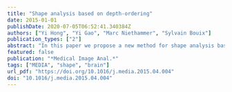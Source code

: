 ```yaml
---
title: "Shape analysis based on depth-ordering"
date: 2015-01-01
publishDate: 2020-07-05T06:52:41.340384Z
authors: ["Yi Hong", "Yi Gao", "Marc Niethammer", "Sylvain Bouix"]
publication_types: ["2"]
abstract: "In this paper we propose a new method for shape analysis based on the ordering of shapes using band-depth. We use this band-depth to non-parametrically define a global depth for a shape with respect to a reference population, typically consisting of normal control subjects. This allows us to globally quantify differences with respect to “normality”. Using the depth-ordering of shapes also allows the detection of localized shape differences by using α-central values of shapes. We propose permutation tests to statistically assess global and local shape differences. We further determine the directionality of shape differences (local inflation versus deflation). The method is evaluated on a synthetically generated striatum dataset, and applied to detect shape differences in the hippocampus between subjects with first-episode schizophrenia and normal controls."
featured: false
publication: "*Medical Image Anal.*"
tags: ["MEDIA", "shape", "brain"]
url_pdf: "https://doi.org/10.1016/j.media.2015.04.004"
doi: "10.1016/j.media.2015.04.004"
---
```


